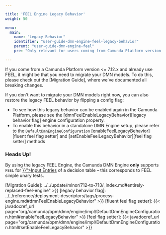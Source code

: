 ```yaml
---

title: 'FEEL Engine Legacy Behavior'
weight: 50

menu:
  main:
    name: "Legacy Behavior"
    identifier: "user-guide-dmn-engine-feel-legacy-behavior"
    parent: "user-guide-dmn-engine-feel"
    pre: "Only relevant for users coming from Camunda Platform version <= 7.12.0"

---
```


If you come from a Camunda Platform version <= 7.12.x and already use FEEL, it might be that you need to 
migrate your DMN models. To do this, please check out the [Migration Guide], where we've documented 
all breaking changes. 

If you don't want to migrate your DMN models right now, you can also restore the legacy FEEL 
behavior by flipping a config flag:

* To see how this legacy behavior can be enabled again in the Camunda Platform, please see the
[dmnFeelEnableLegacyBehavior][legacy behavior flag] engine configuration property.
* To enable this behavior in a standalone DMN Engine setup, please refer to the `DefaultDmnEngineConfiguration`
[enableFeelLegacyBehavior][fluent feel flag setter] and [setEnableFeelLegacyBehavior][feel flag setter] 
methods

### Heads Up!
By using the legacy FEEL Engine, the Camunda DMN Engine **only** supports `FEEL` for 
<a href="../../reference/dmn/decision-table/rule.md#input-entry-condition" >}}">Input Entries</a> of a decision table – this corresponds to FEEL 
simple unary tests.


[Migration Guide]: ../../update/minor/712-to-713/_index.md#entirely-replaced-feel-engine" >}}
[legacy behavior flag]: ../../reference/deployment-descriptors/tags/process-engine.md#dmnFeelEnableLegacyBehavior" >}}
[fluent feel flag setter]: {{< javadocref_url page="org/camunda/bpm/dmn/engine/impl/DefaultDmnEngineConfiguration.html#enableFeelLegacyBehavior" >}}
[feel flag setter]: {{< javadocref_url page="org/camunda/bpm/dmn/engine/impl/DefaultDmnEngineConfiguration.html#setEnableFeelLegacyBehavior" >}}
